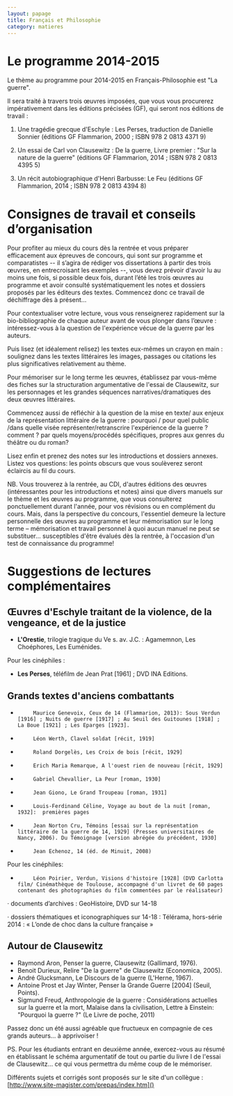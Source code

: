 ```yaml
---
layout: papage
title: Français et Philosophie
category: matieres
---
```


# Le programme 2014-2015

Le thème au programme pour 2014-2015 en Français-Philosophie est "La guerre".

Il sera traité à travers trois œuvres imposées, que vous vous procurerez impérativement dans les éditions précisées (GF), qui seront nos éditions de travail&nbsp;:

1. Une tragédie grecque d'Eschyle : Les Perses, traduction de Danielle Sonnier (éditions GF Flammarion, 2000 ; ISBN 978 2 0813 4371 9) 

2. Un essai de Carl von Clausewitz : De la guerre, Livre premier : "Sur la nature de la guerre" (éditions GF Flammarion, 2014 ; ISBN 978 2 0813 4395 5) 

3. Un récit autobiographique d'Henri Barbusse: Le Feu (éditions GF Flammarion, 2014 ; ISBN 978 2 0813 4394 8)

# Consignes de travail et conseils d’organisation

Pour profiter au mieux du cours dès la rentrée et vous préparer efficacement aux épreuves de concours, qui sont sur programme et comparatistes -- il s’agira de rédiger vos dissertations à partir des trois œuvres, en entrecroisant les exemples --, vous devez prévoir d'avoir lu au moins une fois, si possible deux fois, durant l’été les trois œuvres au programme et avoir consulté systématiquement les notes et dossiers proposés par les éditeurs des textes. Commencez donc ce travail de déchiffrage dès à présent…

Pour contextualiser votre lecture, vous vous renseignerez rapidement sur la bio-bibliographie de chaque auteur avant de vous plonger dans l’œuvre&nbsp;: intéressez-vous à la question de l'expérience vécue de la guerre par les auteurs.

Puis lisez (et idéalement relisez) les textes eux-mêmes un crayon en main : soulignez dans les textes littéraires les images, passages ou citations les plus significatives relativement au thème. 

Pour mémoriser sur le long terme les œuvres, établissez par vous-même des fiches sur la structuration argumentative de l'essai de Clausewitz, sur les personnages et les grandes séquences narratives/dramatiques des deux œuvres littéraires.

Commencez aussi de réfléchir à la question de la mise en texte/ aux enjeux de la représentation littéraire de la guerre : pourquoi / pour quel public /dans quelle visée représenter/retranscrire l'expérience de la guerre ? comment ? par quels moyens/procédés spécifiques, propres aux genres du théâtre ou du roman?

Lisez enfin et prenez des notes sur les introductions et dossiers annexes. Listez vos questions: les points obscurs que vous soulèverez seront éclaircis au fil du cours.

NB. Vous trouverez à la rentrée, au CDI, d'autres éditions des œuvres (intéressantes pour les introductions et notes) ainsi que divers manuels sur le thème et les œuvres au programme, que vous consulterez ponctuellement durant l'année, pour vos révisions ou en complément du cours. Mais, dans la perspective du concours, l'essentiel demeure la lecture personnelle des œuvres au programme et leur mémorisation sur le long terme – mémorisation et travail personnel à quoi aucun manuel ne peut se substituer... susceptibles d'être évalués dès la rentrée, à l'occasion d'un test de connaissance du programme!

# Suggestions de lectures complémentaires

## Œuvres d'Eschyle traitant de la violence, de la vengeance, et de la justice 

* **L'Orestie**, trilogie tragique du Ve s. av. J.C.&nbsp;:  Agamemnon, Les Choéphores, Les  Euménides.

Pour les cinéphiles&nbsp;:

* **Les Perses**, téléfilm de Jean Prat [1961] ; DVD INA Editions.

## Grands textes d'anciens combattants 

-          Maurice Genevoix, Ceux de 14 (Flammarion, 2013): Sous Verdun [1916] ; Nuits de guerre [1917] ; Au Seuil des Guitounes [1918] ; La Boue [1921] ; Les Eparges [1923].

-          Léon Werth, Clavel soldat [récit, 1919]

-          Roland Dorgelès, Les Croix de bois [récit, 1929]

-          Erich Maria Remarque, A l'ouest rien de nouveau [récit, 1929]

-          Gabriel Chevallier, La Peur [roman, 1930]

-          Jean Giono, Le Grand Troupeau [roman, 1931]

-          Louis-Ferdinand Céline, Voyage au bout de la nuit [roman, 1932]:  premières pages

-          Jean Norton Cru, Témoins [essai sur la représentation littéraire de la guerre de 14, 1929] (Presses universitaires de Nancy, 2006). Du Témoignage [version abrégée du précédent, 1930]

-          Jean Echenoz, 14 (éd. de Minuit, 2008)

 

Pour les cinéphiles:

-          Léon Poirier, Verdun, Visions d'histoire [1928] (DVD Carlotta film/ Cinémathèque de Toulouse, accompagné d'un livret de 60 pages contenant des photographies du film commentées par le réalisateur)

·         documents d’archives : GeoHistoire, DVD sur 14-18

·         dossiers thématiques et iconographiques sur 14-18 : Télérama, hors-série 2014 : « L’onde de choc dans la culture française »

 

## Autour de Clausewitz

-  Raymond Aron, Penser la guerre, Clausewitz (Gallimard, 1976).
- Benoit Durieux, Relire "De la guerre" de Clausewitz (Economica, 2005).
- André Glucksmann, Le Discours de la guerre (L'Herne, 1967).
- Antoine Prost et Jay Winter, Penser la Grande Guerre [2004] (Seuil, Points).
- Sigmund Freud, Anthropologie de la guerre : Considérations actuelles sur la guerre et la mort, Malaise dans la civilisation, Lettre à Einstein: "Pourquoi la guerre ?" (Le Livre de poche, 2011)

Passez donc un été aussi agréable que fructueux en compagnie de ces grands auteurs… à apprivoiser !

 

 PS. Pour les étudiants entrant en deuxième année, exercez-vous au résumé en établissant le schéma argumentatif de tout ou partie du livre I de l'essai de Clausewitz… ce qui vous permettra du même coup de le mémoriser.

Différents sujets et corrigés sont proposés sur le site d'un collègue : [http://www.site-magister.com/prepas/index.htm]()
